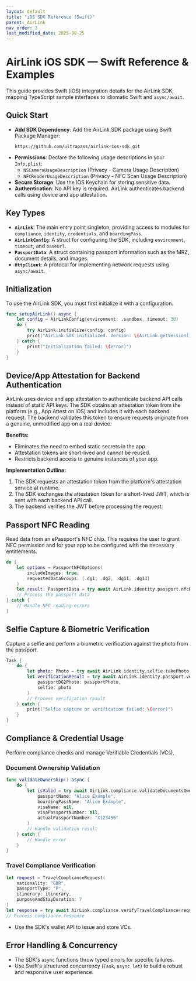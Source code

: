```yaml
---
layout: default
title: "iOS SDK Reference (Swift)"
parent: AirLink
nav_order: 2
last_modified_date: 2025-08-25
---
```


# AirLink iOS SDK — Swift Reference & Examples

This guide provides Swift (iOS) integration details for the AirLink SDK, mapping TypeScript sample interfaces to idiomatic Swift and `async/await`.

## Quick Start

- **Add SDK Dependency**: Add the AirLink SDK package using Swift Package Manager:
  ```
  https://github.com/ultrapass/airlink-ios-sdk.git
  ```
- **Permissions**: Declare the following usage descriptions in your `Info.plist`:
  - `NSCameraUsageDescription` (Privacy - Camera Usage Description)
  - `NFCReaderUsageDescription` (Privacy - NFC Scan Usage Description)
- **Secure Storage**: Use the iOS Keychain for storing sensitive data.
- **Authentication**: No API key is required. AirLink authenticates backend calls using device and app attestation.

## Key Types

- **`AirLink`**: The main entry point singleton, providing access to modules for `compliance`, `identity`, `credentials`, and `boardingPass`.
- **`AirLinkConfig`**: A struct for configuring the SDK, including `environment`, `timeout`, and `baseUrl`.
- **`PassportData`**: A struct containing passport information such as the MRZ, document details, and images.
- **`HttpClient`**: A protocol for implementing network requests using `async/await`.

## Initialization

To use the AirLink SDK, you must first initialize it with a configuration.

```swift
func setupAirLink() async {
    let config = AirLinkConfig(environment: .sandbox, timeout: 30)
    do {
        try AirLink.initialize(config: config)
        print("AirLink SDK initialized. Version: \(AirLink.getVersion())")
    } catch {
        print("Initialization failed: \(error)")
    }
}
```

## Device/App Attestation for Backend Authentication

AirLink uses device and app attestation to authenticate backend API calls instead of static API keys. The SDK obtains an attestation token from the platform (e.g., App Attest on iOS) and includes it with each backend request. The backend validates this token to ensure requests originate from a genuine, unmodified app on a real device.

**Benefits:**
- Eliminates the need to embed static secrets in the app.
- Attestation tokens are short-lived and cannot be reused.
- Restricts backend access to genuine instances of your app.

**Implementation Outline:**
1. The SDK requests an attestation token from the platform's attestation service at runtime.
2. The SDK exchanges the attestation token for a short-lived JWT, which is sent with each backend API call.
3. The backend verifies the JWT before processing the request.

## Passport NFC Reading

Read data from an ePassport's NFC chip. This requires the user to grant NFC permission and for your app to be configured with the necessary entitlements.

```swift
do {
    let options = PassportNFCOptions(
        includeImages: true, 
        requestedDataGroups: [.dg1, .dg2, .dg11, .dg14]
    )
    let result: PassportData = try await AirLink.identity.passport.nfcReader.readData(bacKey: mrz, options: options)
    // Process the passport data
} catch {
    // Handle NFC reading errors
}
```

## Selfie Capture & Biometric Verification

Capture a selfie and perform a biometric verification against the photo from the passport.

```swift
Task {
    do {
        let photo: Photo = try await AirLink.identity.selfie.takePhoto(preferredCamera: .front, quality: .high)
        let verificationResult = try await AirLink.identity.passport.verifyPassportWithSelfie(
            passportDG2Photo: passportPhoto, 
            selfie: photo
        )
        // Process verification result
    } catch {
        print("Selfie capture or verification failed: \(error)")
    }
}
```

## Compliance & Credential Usage

Perform compliance checks and manage Verifiable Credentials (VCs).

### Document Ownership Validation
```swift
func validateOwnership() async {
    do {
        let isValid = try await AirLink.compliance.validateDocumentsOwnership(
            passportName: "Alice Example",
            boardingPassName: "Alice Example",
            visaName: nil,
            visaPassportNumber: nil,
            actualPassportNumber: "X123456"
        )
        // Handle validation result
    } catch {
        // Handle error
    }
}
```

### Travel Compliance Verification
```swift
let request = TravelComplianceRequest(
    nationality: "GBR", 
    passportType: "P", 
    itinerary: itinerary, 
    purposeAndStayDuration: 7
)
let response = try await AirLink.compliance.verifyTravelCompliance(request)
// Process compliance response
```
- Use the SDK's wallet API to issue and store VCs.

## Error Handling & Concurrency

- The SDK's `async` functions throw typed errors for specific failures.
- Use Swift's structured concurrency (`Task`, `async let`) to build a robust and responsive user experience.